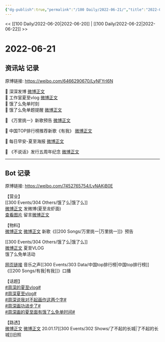 ```yaml
---
{"dg-publish":true,"permalink":"/100 Daily/2022-06-21/","title":"2022-06-21","created":"2022-12-04T23:20:40.000+08:00","updated":"2023-01-09T17:24:40.011+08:00"}
---
```



<< [[100 Daily/2022-06-20\|2022-06-20]] | [[100 Daily/2022-06-22\|2022-06-22]] >>

# 2022-06-21

## 资讯站 记录

原博链接: https://weibo.com/6466290670/LyNFYrI6N

💫 深深发博 [微博正文](https://m.weibo.cn/6466290670/4782867169416604)  
💫 工作室夏至vlog [微博正文](https://m.weibo.cn/6466290670/4782913201115016)  
💫 饿了么免单时刻 [](https://m.weibo.cn/6466290670/4782886189795907)  
💫 饿了么免单题提醒 [微博正文](https://m.weibo.cn/6466290670/4782889206811056)

💫 《万里挑一》新歌预告 [微博正文](https://m.weibo.cn/6466290670/4782785695583722)

💫 中国TOP排行榜推荐新歌《有我》 [微博正文](https://m.weibo.cn/6466290670/4782938849544129)

💫 每日早安-夏至海报 [微博正文](https://m.weibo.cn/6466290670/4782711271067620)

💫 《不说话》发行五周年纪念 [微博正文](https://m.weibo.cn/6466290670/4782726433735906)

---
## Bot 记录

原博链接: https://weibo.com/7452765754/LyNAKjB0E

【营业】  
[[300 Events/304 Others/饿了么\|饿了么]]  
[微博正文](https://m.weibo.cn/1736988591/4782865373467470) 发微博(夏至龙虾面)  
[查看图片](https://wx1.sinaimg.cn/large/0088n2Pggy1h3g936jf70j30yi07tdgf.jpg) 留言[微博正文](https://m.weibo.cn/1282440983/4782864275608665)

【物料】  
[微博正文](https://m.weibo.cn/6896847804/4782782209853025) [微博正文](https://m.weibo.cn/7425544436/4782801318315593) 新歌《[[200 Songs/万里挑一\|万里挑一]]》预告

[[300 Events/304 Others/饿了么\|饿了么]]  
[微博正文](https://m.weibo.cn/7478855230/4782911465721488) 夏至VLOG  
[](https://m.weibo.cn/1282440983/4782878980571465) 饿了么免单活动

[网页链接](https://weibo.cn/sinaurl?u=https%3A%2F%2Fyspapp.cn%2F2y0) 音乐之声[[300 Events/303 Data/中国top排行榜\|中国top排行榜]]《[[200 Songs/有我\|有我]]》口播

【话题】  
[#周深的夏至vlog#](https://s.weibo.com/weibo?q=%23%E5%91%A8%E6%B7%B1%E7%9A%84%E5%A4%8F%E8%87%B3vlog%23)  
[#周深夏至vlog#](https://s.weibo.com/weibo?q=%23%E5%91%A8%E6%B7%B1%E5%A4%8F%E8%87%B3vlog%23)  
[#周深说我对不起画作这两个字#](https://s.weibo.com/weibo?q=%23%E5%91%A8%E6%B7%B1%E8%AF%B4%E6%88%91%E5%AF%B9%E4%B8%8D%E8%B5%B7%E7%94%BB%E4%BD%9C%E8%BF%99%E4%B8%A4%E4%B8%AA%E5%AD%97%23)  
[#周深画功进步了#](https://s.weibo.com/weibo?q=%23%E5%91%A8%E6%B7%B1%E7%94%BB%E5%8A%9F%E8%BF%9B%E6%AD%A5%E4%BA%86%23)  
[#周深画的夏至面有饿了么免单时间#](https://s.weibo.com/weibo?q=%23%E5%91%A8%E6%B7%B1%E7%94%BB%E7%9A%84%E5%A4%8F%E8%87%B3%E9%9D%A2%E6%9C%89%E9%A5%BF%E4%BA%86%E4%B9%88%E5%85%8D%E5%8D%95%E6%97%B6%E9%97%B4%23)

【路透】  
[微博正文](https://m.weibo.cn/7655564344/4782816565395768) [微博正文](https://m.weibo.cn/7655564344/4782833522969935) 20.01.17[[300 Events/302 Shows/了不起的长城\|了不起的长城]]旧照
